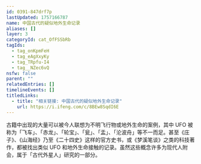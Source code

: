 ```yaml
---
id: 0391-847drf7p
lastUpdated: 1757166787
name: 中国古代的疑似地外生命记录
aliases: []
layer: 3
categoryId: cat_OfFSSbRb
tagIds:
  - tag_onKpmFeH
  - tag_eAgXxyKy
  - tag_TRpfu-I4
  - tag__NZec6vQ
nsfw: false
parent: ""
relatedEntries: []
timelineEvents: []
titledLinks:
  - title: "相关链接: 中国古代的疑似地外生命记录"
    url: https://i.ifeng.com/c/8BEw8SqdI6E
---
```


古籍中出现的大量可以被今人联想为不明飞行物或地外生命的案例，其中 UFO 被称为「飞车」、「赤龙」、「轮宝」、「瓮」、「盂」、「沦波舟」等不一而足。甚至《庄子》、《山海经》乃至《二十四史》这样的官方史书，或《梦溪笔谈》之类的科技著作，都被找出类似 UFO 和地外生命接触的记录。虽然这些概念许多为现代人附会，属于「古代外星人」研究的一部分。
